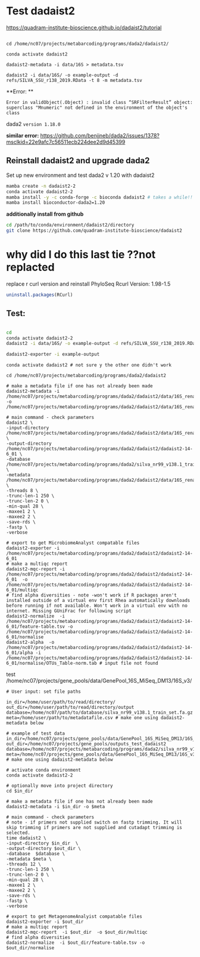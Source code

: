 # Test dadaist2

https://quadram-institute-bioscience.github.io/dadaist2/tutorial

```

cd /home/nc07/projects/metabarcoding/programs/dada2/dadaist2/

conda activate dadaist2

dadaist2-metadata -i data/16S > metadata.tsv

dadaist2 -i data/16S/ -o example-output -d refs/SILVA_SSU_r138_2019.RData -t 8 -m metadata.tsv

```



**Error: **

`Error in validObject(.Object) :
  invalid class “SRFilterResult” object: superclass "Mnumeric" not defined in the environment of the object's class`

dada2 `version 1.18.0`

**similar error:** https://github.com/benjjneb/dada2/issues/1378?msclkid=22e9afc7c56511ecb224dee2d9d45399


## Reinstall dadaist2 and upgrade dada2

Set up new environment and test dada2 v 1.20 with dadaist2

``` bash
mamba create -n dadaist2-2
conda activate dadaist2-2
mamba install -y -c conda-forge -c bioconda dadaist2 # takes a while!!
mamba install bioconductor-dada2=1.20
```

**additionally install from github**

``` bash
cd /path/to/conda/environment/dadaist2/directory
git clone https://github.com/quadram-institute-bioscience/dadaist2
```

# why did I do this last tie ??not replacted
replace r curl version and reinstall PhyloSeq
Rcurl Version: 1.98-1.5

``` R
uninstall.packages(RCurl)
```

## Test:

``` bash

cd
conda activate dadaist2-2
dadaist2 -i data/16S/ -o example-output -d refs/SILVA_SSU_r138_2019.RData -t 8 -m metadata.tsv

dadaist2-exporter -i example-output


```


```
conda activate dadaist2 # not sure y the other one didn't work

cd /home/nc07/projects/metabarcoding/programs/dada2/dadaist2

# make a metadata file if one has not already been made
dadaist2-metadata -i /home/nc07/projects/metabarcoding/programs/dada2/dadaist2/data/16S_rename -o /home/nc07/projects/metabarcoding/programs/dada2/dadaist2/data/16S_rename/metadatafile.tsv

# main command - check parameters
dadaist2 \
-input-directory /home/nc07/projects/metabarcoding/programs/dada2/dadaist2/data/16S_rename \
-output-directory /home/nc07/projects/metabarcoding/programs/dada2/dadaist2/dadaist2-14-6_01 \
-database /home/nc07/projects/metabarcoding/programs/dada2/silva_nr99_v138.1_train_set.fa.gz \
-metadata /home/nc07/projects/metabarcoding/programs/dada2/dadaist2/data/16S_rename/metadatafile.tsv \
-threads 8 \
-trunc-len-1 250 \
-trunc-len-2 0 \
-min-qual 28 \
-maxee1 2 \
-maxee2 2 \
-save-rds \
-fastp \
-verbose

# export to get MicrobiomeAnalyst compatable files
dadaist2-exporter -i /home/nc07/projects/metabarcoding/programs/dada2/dadaist2/dadaist2-14-6_01
# make a multiqc report
dadaist2-mqc-report -i /home/nc07/projects/metabarcoding/programs/dada2/dadaist2/dadaist2-14-6_01  -o /home/nc07/projects/metabarcoding/programs/dada2/dadaist2/dadaist2-14-6_01/multiqc
# find alpha diversities - note -won't work if R packages aren't installed outside of a virtual env first Rhea automatically downloads before running if not available. Won't work in a virtual env with no internet. Missing GUniFrac for following script
dadaist2-normalize  -i /home/nc07/projects/metabarcoding/programs/dada2/dadaist2/dadaist2-14-6_01/feature-table.tsv -o /home/nc07/projects/metabarcoding/programs/dada2/dadaist2/dadaist2-14-6_01/normalise
dadaist2-alpha  -o /home/nc07/projects/metabarcoding/programs/dada2/dadaist2/dadaist2-14-6_01/alpha -i /home/nc07/projects/metabarcoding/programs/dada2/dadaist2/dadaist2-14-6_01/normalise/OTUs_Table-norm.tab # input file not found
```



test
/home/nc07/projects/gene_pools/data/GenePool_16S_MiSeq_DM13/16S_v3/

```
# User input: set file paths

in_dir=/home/user/path/to/read/directory/
out_dir=/home/user/path/to/read/directory/output
database=/home/nc07/path/to/database/silva_nr99_v138.1_train_set.fa.gz
meta=/home/user/path/to/metadatafile.csv # make one using dadaist2-metadata below

# example of test data
in_dir=/home/nc07/projects/gene_pools/data/GenePool_16S_MiSeq_DM13/16S_v3
out_dir=/home/nc07/projects/gene_pools/outputs_test_dadaist2
database=/home/nc07/projects/metabarcoding/programs/dada2/silva_nr99_v138.1_train_set.fa.gz
meta=/home/nc07/projects/gene_pools/data/GenePool_16S_MiSeq_DM13/16S_v3/metadata2.tsv # make one using dadaist2-metadata below

# activate conda environment
conda activate dadaist2-2

# optionally move into project directory
cd $in_dir

# make a metadata file if one has not already been made
dadaist2-metadata -i $in_dir -o $meta

# main command - check parameters
# note - if primers not supplied switch on fastp trimming. It will skip trimming if primers are not supplied and cutadapt trimming is selected.
time dadaist2 \
-input-directory $in_dir  \
-output-directory $out_dir \
-database  $database \
-metadata $meta \
-threads 12 \
-trunc-len-1 250 \
-trunc-len-2 0 \
-min-qual 28 \
-maxee1 2 \
-maxee2 2 \
-save-rds \
-fastp \
-verbose

# export to get MetagenomeAnalyist compatable files
dadaist2-exporter -i $out_dir
# make a multiqc report
dadaist2-mqc-report  -i $out_dir  -o $out_dir/multiqc
# find alpha diversities
dadaist2-normalize  -i $out_dir/feature-table.tsv -o $out_dir/normalise

